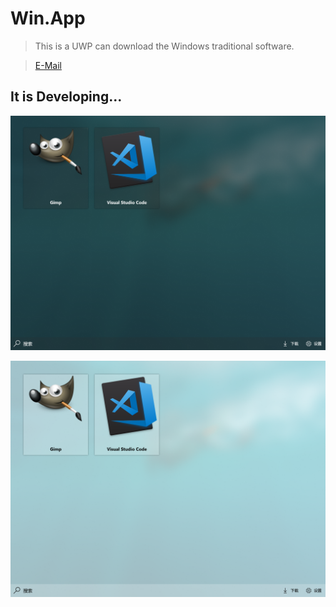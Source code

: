 # Win.App

> This is a UWP can download the Windows traditional software.

> [E-Mail](mailto:win.app.uwp@outlook.com)
## It is Developing...

![screen_black](https://raw.githubusercontent.com/HaleW/Win.App/master/docs/img/screen_black.png)

![screen_white](https://raw.githubusercontent.com/HaleW/Win.App/master/docs/img/screen_white.png)

